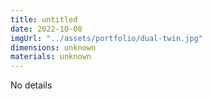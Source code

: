 ```yaml
---
title: untitled
date: 2022-10-08
imgUrl: "../assets/portfolio/dual-twin.jpg"
dimensions: unknown
materials: unknown
---
```


No details